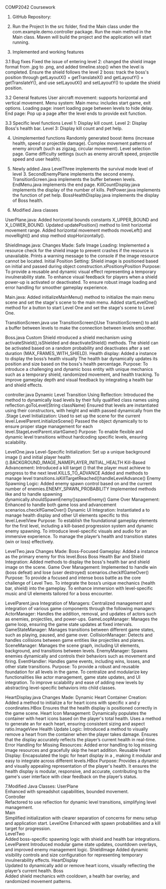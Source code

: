 COMP2042 Coursework

1. GitHub Repository:

2. Run the Project
In the src folder, find the Main class under the com.example.demo.controller package.
Run the main method in the Main class.
Maven will build the project and the application will start running.

3. Implemented and working features

3.1 Bug fixes
Fixed the issue of entering level 2: changed the shield image format from .jpg to .png, and added timeline.stop() when the level is completed.
Ensure the shield follows the level 2 boss: track the boss's position through getLayoutX() + getTranslateX() and getLayoutY() + getTranslateY(), and use setLayoutX() and setLayoutY() to update the shield position.

3.2 General features
User aircraft movement: supports horizontal and vertical movement.
Menu system:
Main menu: includes start game, exit options.
Loading page: insert loading page between levels to hide delay.
End page: Pop up a page after the level ends to provide exit function.

3.3 Specific level functions
Level 1: Display kill count.
Level 2: Display Boss's health bar.
Level 3: Display kill count and pet help.

4. Unimplemented functions
Randomly generated boost items (increase health, speed or projectile damage).
Complex movement patterns of enemy aircraft (such as zigzag, circular movement).
Level selection page.
Game difficulty settings (such as enemy aircraft speed, projectile speed and user health).

5. Newly added Java
LevelThree                     implements the survival mode level of level 3.
SecondEnemyPlane        implements the second enemy.
TransitionScreen.java      implements the buffer between levels.
EndMenu.java                 implements the end page.
KillCountDisplay.java       implements the display of the number of kills.
PetPower.java                 implements the function of pet help.
BossHealthDisplay.java    implements the display of Boss health.

6. Modified Java classes

UserPlane.java:
Added horizontal bounds constants X_UPPER_BOUND and X_LOWER_BOUND.
Updated updatePosition() method to limit horizontal movement range.
Added horizontal movement methods moveLeft() and moveRight() and stop method stopHorizontally().

ShieldImage.java:
Changes Made:
Safe Image Loading:
Implemented a resource check for the shield image to prevent crashes if the resource is unavailable.
Prints a warning message to the console if the image resource cannot be located.
Initial Position Setting:
Shield image is positioned based on initial and passed during object construction.xPositionyPosition
Purpose:
To provide a reusable and dynamic visual effect representing a temporary invulnerability state.
To enhance visual feedback for players when a shield power-up is activated or deactivated.
To ensure robust image loading and error handling for smoother gameplay experience.

Main.java:
Added initializeMainMenu() method to initialize the main menu scene and set the stage's scene to the main menu.
Added startLevelOne() method for a button to start Level One and set the stage's scene to Level One.

TransitionScreen.java
use TransitionScreen()Use TransitionScreen() to add a buffer between levels to make the connection between levels smoother.

Boss.java
Custom Shield
ntroduced a shield mechanism using activateShield(),isShielded and deactivateShield() methods.
The shield can be activated based on a random probability and deactivates after a set duration (MAX_FRAMES_WITH_SHIELD).
Health display:
Added a instance to display the boss’s health visually 
The health bar dynamically updates its position and size based on the boss's health percentage.
Purpose:
To introduce a challenging and dynamic boss entity with unique mechanics such as a temporary shield, randomized movement, and health tracking.
To improve gameplay depth and visual feedback by integrating a health bar and shield effects.

controller.java
Dynamic Level Transition Using Reflection:
Introduced the method to dynamically load levels by their fully qualified class names using reflection.goToLevel(String className)
Ensured that levels are instantiated using their constructors, with height and width passed dynamically from the .Stage
Level Initialization:
Used to set up the scene for the current level.LevelParent.initializeScene()
Passed the object dynamically to to ensure proper stage management for each level.StageLevelParent.startGame()
Purpose:
To enable flexible and dynamic level transitions without hardcoding specific levels, ensuring scalability.

LevelOne.java
Level-Specific Initialization:
Set up a unique background image () and initial player health ().BACKGROUND_IMAGE_NAMEPLAYER_INITIAL_HEALTH
Kill-Based Advancement:
Introduced a kill target () that the player must achieve to progress to the next level.KILLS_TO_ADVANCE
Added and methods to manage level transitions.isKillTargetReached()handleLevelAdvance()
Enemy Spawning Logic:
Added enemy spawn control based on and the current number of enemies.ENEMY_SPAWN_PROBABILITY
Implemented methods like and to handle spawning dynamically.shouldSpawnEnemy()spawnEnemy()
Game Over Management:
Enhanced to handle both game loss and advancement scenarios.checkIfGameOver()
Dynamic UI Integration:
Instantiated a to manage health display and other UI elements specific to this level.LevelView
Purpose:
To establish the foundational gameplay elements for the first level, including a kill-based progression system and dynamic enemy spawning.
To introduce level-specific visuals and audio for an immersive experience.
To manage the player’s health and transition states (win or loss) effectively.

LevelTwo.java
Changes Made:
Boss-Focused Gameplay:
Added a instance as the primary enemy for this level.Boss
Boss Health Bar and Shield Integration:
Added methods to display the boss's health bar and shield image on the scene.
Game Over Management:
Implemented to handle win (boss defeat) and lose (user destroyed) scenarios.checkIfGameOver()
Purpose:
To provide a focused and intense boss battle as the core challenge of Level Two.
To integrate the boss’s unique mechanics (health bar, shield) into the gameplay.
To enhance immersion with level-specific music and UI elements tailored for a boss encounter.

LevelParent.java
Integration of Managers:
Centralized management and integration of various game components through the following managers:
ActorManager: Handles the addition, removal, and updates of actors such as enemies, projectiles, and power-ups.
GameLoopManager: Manages the game loop, ensuring the game state updates at fixed intervals.
GameStateManager: Manages transitions between different game states, such as playing, paused, and game over.
CollisionManager: Detects and handles collisions between game entities like projectiles and planes.
SceneManager: Manages the scene graph, including UI elements, background, and transitions between levels.
EnemyManager: Spawns enemies dynamically and controls their behaviors such as movement and firing.
EventHandler: Handles game events, including wins, losses, and other state transitions.
Purpose:
To provide a robust and reusable foundation for all levels in the game.
To centralize and modularize key functionalities like actor management, game state updates, and UI integration.
To improve scalability and ease of adding new levels by abstracting level-specific behaviors into child classes.

HeartDisplay.java
Changes Made:
Dynamic Heart Container Creation:
Added a method to initialize a for heart icons with specific x and y coordinates.HBox
Ensures that the health display is positioned correctly in the game scene.
Heart Icon Management:
Dynamically populates the container with heart icons based on the player's total health.
Uses a method to generate an for each heart, ensuring consistent sizing and aspect ratio.ImageView
Health Update Logic:
Introduced a method to visually remove a heart from the container when the player takes damage.
Ensures that the display accurately reflects the player’s current health in real-time.
Error Handling for Missing Resources:
Added error handling to log missing image resources and gracefully skip the heart addition.
Reusable Heart Display:
Encapsulated the logic for heart display in a , making it modular and easy to integrate across different levels.HBox
Purpose:
Provides a dynamic and visually appealing representation of the player's health.
It ensures the health display is modular, responsive, and accurate, contributing to the game's user interface with clear feedback on the player’s status.

7.Modified Java Classes:
UserPlane	      
 Enhanced with spreadshot capabilities, bounded movement.	
Controller	
 Refactored to use reflection for dynamic level transitions, simplifying level management.	
Main	
 Simplified initialization with clearer separation of concerns for menu setup and application start.
LevelOne
 Enhanced with spawn probabilities and a kill target for progression.	
LevelTwo	
 Added boss-specific spawning logic with shield and health bar integrations.
LevelParent	
 Introduced modular game state updates, countdown overlays, and improved enemy management logic.
ShieldImage	
 Added dynamic visibility controls and size configuration for representing temporary invulnerability effects.
HeartDisplay	
 Updated to dynamically add or remove heart icons, visually reflecting the player’s current health.
Boss	
 Added shield mechanics with cooldown, a health bar overlay, and randomized movement patterns.

